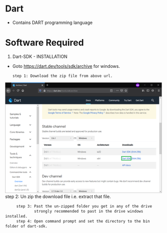 # Dart
* Contains DART programming language 
# Software Required
   1. Dart-SDK - INSTALLATION
      
   * Goto https://dart.dev/tools/sdk/archive for windows.
     
         step 1: Download the zip file from above url.
  ![](image's/1.png)   
         step 2: Un zip the download file i.e. extract that file.
     
         step 3: Past the un-zipped folder you get in any of the drive 
                 strongly recommended to past in the drive windows installed.
         step 4: Open command prompt and set the directory to the bin folder of dart-sdk.        
      


